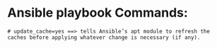 #  Ansible playbook Commands:
    # update_cache=yes ==> tells Ansible’s apt module to refresh the caches before applying whatever change is necessary (if any).
